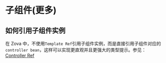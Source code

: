 # 子组件(更多)

## 如何引用子组件实例

在 Zova 中，不使用`Template Ref`引用子组件实例，而是直接引用子组件对应的`controller bean`，这样可以实现更直观并且更强大的类型提示。参见：[Controller Ref](../../vue/refs.md#controller-ref)
